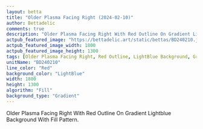 ```yaml
---
layout: betta
title: "Older Plasma Facing Right (2024-02-10)"
author: Bettadelic
comments: true
description: "Older Plasma Facing Right With Red Outline On Gradient Lightblue Background With Fill Pattern."
actpub_featured_image: "https://bettadelic.art/static/bettas/BD240210.jpg"
actpub_featured_image_width: 1800
actpub_featured_image_height: 1300
tags: [Older Plasma Facing Right, Red Outline, LightBlue Background, Gradient Background Pattern, Fill Pattern, February 2024]
unitName: "BD240210"
line_color: "Red"
background_color: "LightBlue"
width: 1800
height: 1300
algorithm: "Fill"
background_type: "Gradient"
---
```


Older Plasma Facing Right With Red Outline On Gradient Lightblue Background With Fill Pattern.
